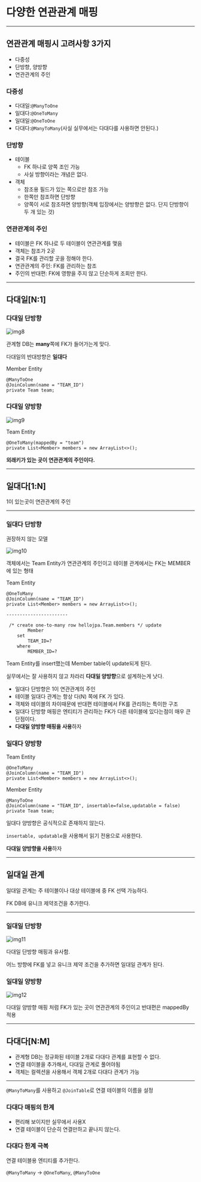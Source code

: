 # 다양한 연관관계 매핑

---

## 연관관계 매핑시 고려사항 3가지

+ 다중성
+ 단방향, 양방향
+ 연관관계의 주인

### 다중성

+ 다대일:`@ManyToOne`
+ 일대다:`@OneToMany`
+ 일대일:`@OneToOne`
+ 다대다:`@ManyToMany`(사실 실무에서는 다대다를 사용하면 안된다.)

### 단방향

+ 테이블
  + FK 하나로 양쪽 조인 가능
  + 사실 방향이라는 개념은 없다.
+ 객체
  + 참조용 필드가 있는 쪽으로만 참조 가능
  + 한쪽만 참조하면 단방향
  + 양쪽이 서로 참조하면 양방향(객체 입장에서는 양방향은 없다. 단지 단방향이 두 개 있는 것)

### 연관관계의 주인

+ 테이블은 FK 하나로 두 테이블이 연관관계를 맺음
+ 객체는 참조가 2곳
+ 결국 FK를 관리할 곳을 정해야 한다.
+ 연관관계의 주인: FK를 관리하는 참조
+ 주인의 반대편: FK에 영향을 주지 않고 단순하게 조회만 한다.

---

## 다대일[N:1]

### 다대일 단방향

![img8](../img/img8.PNG)

관계형 DB는 **many**쪽에 FK가 들어가는게 맞다.

다대일의 반대방향은 **일대다**

Member Entity

```text
@ManyToOne
@JoinColumn(name = "TEAM_ID")
private Team team;
```

### 다대일 양방향

![img9](../img/img9.PNG)

Team Entity

```text
@OneToMany(mappedBy = "team")
private List<Member> members = new ArrayList<>();
```

**외래키가 있는 곳이 연관관계의 주인이다.**

---

## 일대다[1:N]

1이 있는곳이 연관관계의 주인

---

### 일대다 단방향

권장하지 않는 모델

![img10](../img/img10.PNG)

객체에서는 Team Entity가 연관관계의 주인이고 테이블 관계에서는 FK는 MEMBER에 있는 형태

Team Entity

```text
@OneToMany
@JoinColumn(name = "TEAM_ID")
private List<Member> members = new ArrayList<>();

-----------------------

 /* create one-to-many row hellojpa.Team.members */ update
        Member 
    set
        TEAM_ID=? 
    where
        MEMBER_ID=?
```

Team Entity를 insert했는데 Member table이 update되게 된다.

실무에서는 잘 사용하지 않고 차라리 **다대일 양방향**으로 설계하는게 낫다.

+ 일대다 단방향은 1이 연관관계의 주인
+ 테이블 일대다 관계는 항상 다(N) 쪽에 FK 가 있다.
+ 객체와 테이블의 차이때문에 반대편 테이블에서 FK를 관리하는 특이한 구조
+ 일대다 단방향 매핑은 엔티티가 관리하는 FK가 다른 테이블에 있다는점이 매우 큰 단점이다.
+ **다대일 양방향 매핑을 사용**하자


### 일대다 양방향

Team Entity

```text
@OneToMany
@JoinColumn(name = "TEAM_ID")
private List<Member> members = new ArrayList<>();
```

Member Entity

```text
@ManyToOne
@JoinColumn(name = "TEAM_ID", insertable=false,updatable = false)
private Team team;
```

일대다 양방향은 공식적으로 존재하지 않는다.

`insertable, updatable`을 사용해서 읽기 전용으로 사용한다.

**다대일 양방향을 사용**하자

---

## 일대일 관계

일대일 관계는 주 테이블이나 대상 테이블에 중 FK 선택 가능하다.

FK DB에 유니크 제약조건을 추가한다.

---

### 일대일 단방향 

![img11](../img/img11.PNG)

다대일 단방향 매핑과 유사함.

어느 방향에 FK를 넣고 유니크 제약 조건을 추가하면 일대일 관계가 된다.

### 일대일 양방향

![img12](../img/img12.PNG)

다대일 양방향 매핑 처럼 FK가 있는 곳이 연관관계의 주인이고 반대편은 mappedBy 적용

---

## 다대다[N:M]

+ 관계형 DB는 정규화된 테이블 2개로 다대다 관계를 표현할 수 없다.
+ 연결 테이블을 추가해서, 다대일 관계로 풀어야됨
+ 객체는 컬렉션을 사용해서 객체 2개로 다대다 관계가 가능

---

`@ManyToMany`를 사용하고 `@JoinTable`로 연결 테이블의 이름을 설정

### 다대다 매핑의 한계

+ 편리해 보이지만 실무에서 사용X
+ 연결 테이블이 단순히 연결만하고 끝나지 않는다.


### 다대다 한계 극복

연결 테이블용 엔티티를 추가한다.

`@ManyToMany` -> `@OneToMany`, `@ManyToOne`